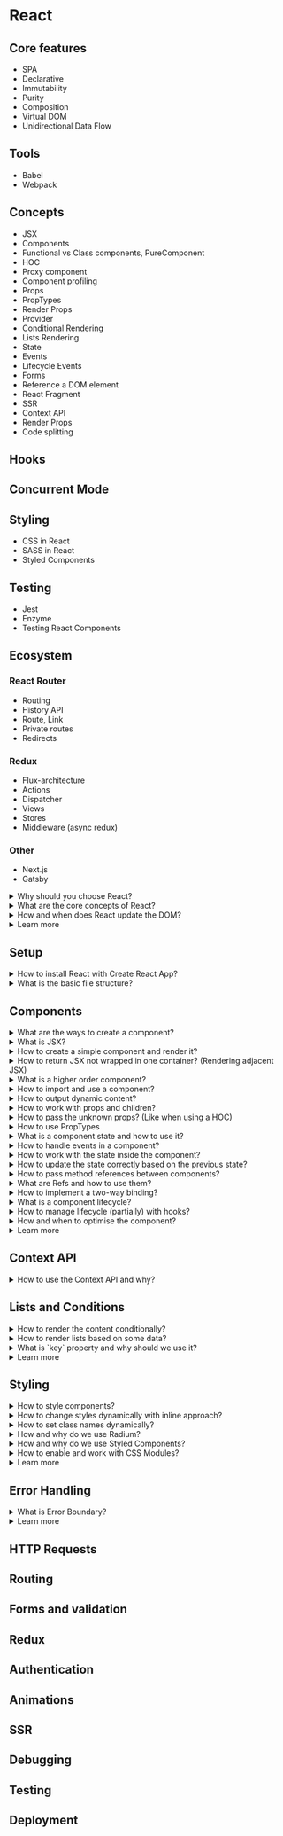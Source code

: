 # React
## Core features
- SPA
- Declarative
- Immutability
- Purity
- Composition
- Virtual DOM
- Unidirectional Data Flow
## Tools
- Babel
- Webpack
## Concepts
- JSX
- Components
- Functional vs Class components, PureComponent
- HOC
- Proxy component
- Component profiling
- Props
- PropTypes
- Render Props
- Provider
- Conditional Rendering
- Lists Rendering
- State
- Events
- Lifecycle Events
- Forms
- Reference a DOM element
- React Fragment
- SSR
- Context API
- Render Props
- Code splitting
## Hooks
## Concurrent Mode
## Styling
- CSS in React
- SASS in React
- Styled Components
## Testing
- Jest
- Enzyme
- Testing React Components
## Ecosystem
### React Router
- Routing
- History API
- Route, Link
- Private routes
- Redirects
### Redux
- Flux-architecture
- Actions
- Dispatcher
- Views
- Stores
- Middleware (async redux)
### Other
- Next.js
- Gatsby

<details>
<summary>Why should you choose React?</summary>

- if you want to learn faster (choose React or Vue instead of Angular)
- if your project is going to develop gradually in many steps, extending the functionality (choose React or Vue due to the best compatibility)
- when state becomes difficult to handle with vanilla JavaScript
- focus on logic and not on preventing your application from exploding
- huge ecosystem, community, high performance, development
- easy to use with multi page applications for widgets
- works with a copy of DOM (compares to the actual DOM, renders only the changed parts, less traffic used, good for mobile device)

</details>

<details>
<summary>What are the core concepts of React?</summary>

- `props` and `state` are the core concepts

</details>

<details>
<summary>How and when does React update the DOM?</summary>

- only changes in `props` or `state` trigger React to re-render components and update the DOM in the browser
- `shouldComponentUpdate` is used to prevent the `render()` calls, but not every `render()` call updates the DOM
  - `render()` is called
  - React stores 2 versions of Virtual DOM (old and re-rendered) - working with virtual DOM is faster than light DOM
  - React compares 2 versions of Virtual DOM
  - if there are any differences - React updates only the affected parts

</details>

<details>
<summary>Learn more</summary>

- [React official](https://reactjs.org/)
- [Create React App official](https://create-react-app.dev/)
- [ ] [Learn React](https://academind.com/learn/react/)

</details>

## Setup
<details>
<summary>How to install React with Create React App?</summary>

- look for current installation on official website
- `react` for working with React
- `react-dom` for rendering into the DOM
- `react-scripts` all the new workflow, ES6+ features support, etc.

</details>

<details>
<summary>What is the basic file structure?</summary>

```bash
app-name
| public
|-| index.html # where the app will be injected (contains root element)
| src
|-| index.js # starting point, renders the app to the DOM
```

</details>

## Components
<details>
<summary>What are the ways to create a component?</summary>

- functional components (presentational, dumb, stateless) - best practice
  - access to state (via hooks)
  - **NO** lifecycle hooks
- class-based components (containers, smart, stateful)
  - access to state
  - lifecycle hooks

</details>

<details>
<summary>What is JSX?</summary>

- React uses JSX to create elements (compiled to normal JS code)
- JSX is not HTML, even the tags are converted into HTML by React
- basic component is a function, which returns some JSX
- component has to be wrapped in one HTML element

</details>

<details>
<summary>How to create a simple component and render it?</summary>

```JavaScript
// have to import to convert JSX into React.createElement
import React from 'react';

// props contain all the attributes given in render
function User(props) {
  // should return the html to render
  return (
    <div className="user">
      <h2>{props.name}</h2>
    </div>
  );

  // when rendered, JSX actually looks like this
  return React.createElement('div', {
    className: 'user'
  }, React.createElement('h2', null, 'Some text'));
}

// allows to render JS function as a component into a DOM
ReactDOM.render(<User name="Emma" />, document.querySelector('#user-1'));
ReactDOM.render(<User name="Hannah" />, document.querySelector('#user-2'));

// better to render only once
const app = (
  <div>
    <User name="Emma" />
    <User name="Hannah" />
  </div>
);

ReactDOM.render(app, document.querySelector('#root'));
```

</details>

<details>
<summary>How to return JSX not wrapped in one container? (Rendering adjacent JSX)</summary>

```JavaScript
// return an array of elements
return [
  // add unique keys (like we work with loop to create JSX)
  <p key="p1">Some test here!</p>,
  <section key="s2">
    <h2>Some section title</h2>
  </section>,
  <ul key="u3">
    <li>Some item</li>
    <li>One more item</li>
  </ul>
];

// use a higher order component
const Aux = props => props.children;
return (
  <Aux>
    <p>Some test here!</p>
    <section>
      <h2>Some section title</h2>
    </section>
    <ul>
      <li>Some item</li>
      <li>One more item</li>
    </ul>
  </Aux>
);

// or use React Fragment (works like Aux component)
return (
  <React.Fragment>
    <p>Some test here!</p>
    <section>
      <h2>Some section title</h2>
    </section>
    <ul>
      <li>Some item</li>
      <li>One more item</li>
    </ul>
  <React.Fragment>
);
```

</details>

<details>
<summary>What is a higher order component?</summary>

- wrapper for another component (like Aux component)
- wrapper with specific class names for another component
```JavaScript
import React from 'react';

// creating a component
const ClassWrapper = props => (
  <div className={props.classes}>{props.children}</div>
);

// or using a function to create a component
const wrapWithClass = (InnerComponent, className) => {
  return props => (
    <div class={className}>
      <InnerComponent />
    </div>
  );
};

// usage with function, here classes are CSS modules classes
export default wrapWithClass(InnerComponent, classes.InnerComponent);

export default ClassWrapper;
```

</details>

<details>
<summary>How to import and use a component?</summary>

```JavaScript
// ./User/User.js
import React from 'react';

const user = () => {
  return (
    <h2>I'm Maya!</h2>
  );
};

export default user;
```
```JavaScript
// App.js
import React, { Component } from 'react';
// have to use an uppercase
// (to be identified by React as a custom component)
// all the lowercase are reserved for HTML syntax
import User from './User/User';

class App extends Component {
  render() {
    return (
      <div className="container">
        <User />
        <User></User>
      </div>
    );
  }
}
```

</details>

<details>
<summary>How to output dynamic content?</summary>

```JavaScript
// ./Player/Player.js
import React from 'react';

const player = () => {
  // inside {} no multiline code allowed
  return (
    <h2>I'm Harry! I'm level {Math.random()}</h2>
  );
};

export default player;
```

</details>

<details>
<summary>How to work with props and children?</summary>

```JavaScript
// ./Player/Player.js
import React from 'react';

// props holds all the properties passed as attributes from parent
const player = (props) => {
  return (
    <h2>I'm {props.name}! My level is {props.level}</h2>
    // to access the content provided inside the component tag
    <p>{props.children}</p>
  );
};

export default player;
```
- if created as a class - accessible via `this.props`
```JavaScript
// ./Player/Player.js
import React from 'react';

// props holds all the properties passed as attributes from parent
class Player extends Component {
  render() {
    return (
      <h2>I'm {this.props.name}! My level is {this.props.level}</h2>
    );
  }
};

export default Player;
```
```JavaScript
// App.js
import React, { Component } from 'react';
import Player from './Player/Player';

class App extends Component {
  render() {
    return (
      <div className="container">
        <Player name="Harry" level="10" />
        <Player name="Ron" level="10">My house is Griffindor!</Player>
      </div>
    );
  }
}
```

</details>

<details>
<summary>How to pass the unknown props? (Like when using a HOC)</summary>

```JavaScript
import React from 'react';

const wrapWithClass = (InnerComponent, className) => {
  // {...props} will convert all the props into attributes
  return props => (
    <div class={className}>
      <InnerComponent {...props} />
    </div>
  );
};
```

</details>

<details>
<summary>How to use PropTypes</summary>

- first you have to install the prop-types package in dependencies
```JavaScript
import PropTypes from 'prop-types';

class User extends Component {
  render() {
    // ...
  }
}

User.propTypes = {
  click: PropTypes.func,
  name: PropTypes.string,
  level: PropTypes.number
  // advanced types are also allowed
};
```

</details>

<details>
<summary>What is a component state and how to use it?</summary>

- if the state changes, React updates the DOM
- only the affected parts are re-rendered
- could be used only in class components
```JavaScript
// App.js
import React, { Component } from 'react';
import Player from './Player/Player';

class App extends Component {
  // can define a state property only for classes
  // which extended from the Component
  // managed from the inside of the component
  state = {
    players: [
      { name: 'Harry', level: 10 },
      { name: 'Ron', level: 10 }
    ]
  }

  render() {
    return (
      <div className="container">
        <Player 
          name={this.state.players[0].name}
          level={this.state.players[0].level} />
        <Player
          name={this.state.players[1].name}
          level={this.state.players[1].level}
        >My house is Griffindor!</Player>
      </div>
    );
  }
}
```

</details>

<details>
<summary>How to handle events in a component?</summary>

```JavaScript
// App.js
import React, { Component } from 'react';
import Player from './Player/Player';

class App extends Component {
  state = {
    players: [
      { name: 'Harry', level: 10 },
      { name: 'Ron', level: 10 }
    ]
  }

  onButtonClick = () => {
    console.log(this);
  };

  render() {
    return (
      <div className="container">
        <button onClick={this.onButtonClick} type="button">
          Change player
        </button>
        <Player 
          name={this.state.players[0].name}
          level={this.state.players[0].level} />
        <Player
          name={this.state.players[1].name}
          level={this.state.players[1].level}
        >My house is Griffindor!</Player>
      </div>
    );
  }
}
```

</details>

<details>
<summary>How to work with the state inside the component?</summary>

- React updates the parts of DOM when state or props change
```JavaScript
// App.js
import React, { Component } from 'react';
import Player from './Player/Player';

class App extends Component {
  state = {
    players: [],
    otherState: 'some state value'
  }

  onButtonClick = () => {
    // can't mutate the state like that
    this.state.players[0].name = 'Ron';
    // have to use a special method
    // inherited from the Component
    // merges with the existing state
    // the otherState stays the same
    this.setState({
      players: [
        { name: 'Ron', level: 10 }
        { name: 'Ron', level: 10 }
      ]
    });
  };

  render() {
    return (
      <div className="container">
        <button onClick={this.onButtonClick} type="button">
          Change player
        </button>
        <Player 
          name={this.state.players[0].name}
          level={this.state.players[0].level} />
        <Player
          name={this.state.players[1].name}
          level={this.state.players[1].level}
        >My house is Griffindor!</Player>
      </div>
    );
  }
}
```
- with hooks in the component function
```JavaScript
// App.js
import React, { useState } from 'react';
import Player from './Player/Player';

const App = props => {
  // returns an array with exactly 2 elements
  // (current state, function that allows to update the state)
  const [playersState, setPlayersState] = useState({
    players: [],
    // when we change the players state, will be removed
    otherState: 'some state value'
  });
  // set otherState here not to be rewritten
  const [otherState, setOtherState] = useState({
    otherState: 'some value'
  });
  // or any other value
  useState('some other value');

  const onButtonClick = () => {
    // rewrites the state, otherState will be lost
    setPlayersState({
      players: [
        { name: 'Ron', level: 10 }
        { name: 'Ron', level: 10 }
      ]
    });
  };

  return (
    <div className="container">
      <button onClick={onButtonClick} type="button">
        Change player
      </button>
      <Player 
        name={playersState.players[0].name}
        level={playersState.players[0].level} />
      <Player
        name={playersState.players[1].name}
        level={playersState.players[1].level}
      >My house is Griffindor!</Player>
    </div>
  );
}
```

</details>

<details>
<summary>How to update the state correctly based on the previous state?</summary>

- React doesn't update the state immediately, runs in an async way
- the issue is that the previous state might be different to what we expect
```JavaScript
// wrong way
this.setState({
  users: users,
  changeCounter: this.state.changeCounter + 1
});

// proper way
this.setState((prevState, props) => ({
  users: users,
  changeCounter: prevState.changeCounter + 1
}));
```

</details>

<details>
<summary>How to pass method references between components?</summary>

- methods can be passed as props
```JavaScript
// ./Player/Player.js
import React from 'react';

const Player = (props) => {
  return (
    <h2 onClick={props.click}>
      I'm {props.name}! My level is {props.level}
    </h2>
    <p>{props.children}</p>
  );
};

export default Player;
```
```JavaScript
// App.js
import React, { Component } from 'react';
import Player from './Player/Player';

class App extends Component {
  state = {
    players: [
      { name: 'Harry', level: 10 },
      { name: 'Ron', level: 10 }
    ]
  }

  onButtonClick = () => {
    console.log(this);
  };

  // bind is more efficient if args needed
  render() {
    return (
      <div className="container">
        <button onClick={this.onButtonClick} type="button">
          Change player
        </button>
        <Player 
          name={this.state.players[0].name}
          level={this.state.players[0].level}
          click={this.onButtonClick}
          click={this.onButtonClick.bind(this, 'Harry')}
          click={() => this.onButtonClick('Harry')}
        />
        <Player
          name={this.state.players[1].name}
          level={this.state.players[1].level}
        >My house is Griffindor!</Player>
      </div>
    );
  }
}
```

</details>

<details>
<summary>What are Refs and how to use them?</summary>

- can be used with class-based components or with React Hooks
- used to access the element in your component

</details>

<details>
<summary>How to implement a two-way binding?</summary>

```JavaScript
// ./Player/Player.js
import React from 'react';

const Player = (props) => {
  return (
    <h2 onClick={props.click}>
      I'm {props.name}! My level is {props.level}
    </h2>
    <input
      type="text"
      onChange={props.changed}
      value={props.name}
    />
    <p>{props.children}</p>
  );
};

export default Player;
```
```JavaScript
// App.js
import React, { Component } from 'react';
import Player from './Player/Player';

class App extends Component {
  state = {
    players: [
      { name: 'Harry', level: 10 },
      { name: 'Ron', level: 10 }
    ]
  }

  onButtonClick = () => {
    console.log(this);
  }

  onNameChanged = (evt) => {
    console.log(evt.target.value);
  } 

  render() {
    return (
      <div className="container">
        <button onClick={this.onButtonClick} type="button">
          Change player
        </button>
        <Player 
          changed={this.onNameChanged}
          name={this.state.players[0].name}
          level={this.state.players[0].level} />
        <Player
          name={this.state.players[1].name}
          level={this.state.players[1].level}
        >My house is Griffindor!</Player>
      </div>
    );
  }
}
```

</details>

<details>
<summary>What is a component lifecycle?</summary>

- only available in class-based component
- the order
```JavaScript
// Creation Lifecycle
// 0 - set up state
// don't add any side-effects (poor performance and re-render)
// can also initiate state here instead of using a field
constructor(props) {...}
// 1 - sync state when props change (rare usage)
// don't add any side-effects (poor performance and re-render)
static getDerivedStateFromProps(props, state) {
  return state;
}
// 3 - prepare and structure the JSX code
render() {}
// 3.5 deprecated - before the componentDidMount
componentWillMount() {}
// 4 - runs after all the child components are created
// here you can cause side effects
// but don't update the state (triggers re-render)
componentDidMount() {}
```
```JavaScript
// Update Lifecycle
// 1
static getDerivedStateFromProps(props, state) {
  return state;
}
// 1.5 deprecated
componentWillReceiveProps(props) {}
// 2
shouldComponentUpdate(nextProps, nextState) {
  return true || false;
}
// 3
getSnapshotBeforeUpdate(prevProps, prevState) {
  return 'some value' || null;
}
// 4 - prepare and structure the JSX code
render() {}
// 4.5 deprecated
componentWillUpdate() {}
// 5 - runs after all the child components are created
componentDidUpdate(prevProps, prevState, snapshot) {
  // returned from getSnapshotBeforeUpdate
  console.log(snapshot);
}
```
```JavaScript
// Cleanup Lifecycle
// 1
componentWillUnmount() {
  // run the code right before the component is removed
}
```

</details>

<details>
<summary>How to manage lifecycle (partially) with hooks?</summary>

- for functional components (a combination of `componentDidMount` and `componentDidUpdate`)
- executes for every render cycle (not render to DOM, but to ReactDOM)
```JavaScript
// no parameters
useEffect(() => {
  // http request...
});

// to execute only on some property changes
// can use many useEffect calls for different props
useEffect(() => {
  // http request...
}, [props.users]);

// to execute only when the component renders the first time
// have to pass [] (like no dependencies = never changes = never triggered)
useEffect(() => {
  // http request...
}, []);

// to do the cleanup every update
useEffect(() => {
  // ...
  return () => {
    // cleanup here
    // this function runs before the main useEffect function
    // but after the first render cycle
  };
});

// to do the cleanup when the component is destroyed
useEffect(() => {
  // ...
  return () => {};
}, []);
```

</details>

<details>
<summary>How and when to optimise the component?</summary>

- optimise when you really need it
  - if the parent updates, but the child doesn't in most cases
- otherwise you'll be running extra logic
```JavaScript
// class-based
shouldComponentUpdate(nextProps, nextState) {
  return nextProps.users !== this.props.users;
}
// if you want to check all the props, extend from PureComponent
class App extends PureComponent {}

// function-based
export default React.memo(User);
```

</details>

<details>
<summary>Learn more</summary>

- [Supported events](https://reactjs.org/docs/events.html#supported-events)
- [Introducing JSX](https://reactjs.org/docs/introducing-jsx.html)
- [Rendering Elements](https://reactjs.org/docs/rendering-elements.html)
- [Components and Props](https://reactjs.org/docs/components-and-props.html)
- [SyntheticEvent](https://reactjs.org/docs/events.html)
- [Using the Effect Hook](https://reactjs.org/docs/hooks-effect.html)
- [State and Lifecycle](https://reactjs.org/docs/state-and-lifecycle.html)
- [Typechecking With PropTypes](https://reactjs.org/docs/typechecking-with-proptypes.html)
- [Higher-Order Components](https://reactjs.org/docs/higher-order-components.html)
- [Refs and the DOM](https://reactjs.org/docs/refs-and-the-dom.html)

</details>

## Context API
<details>
<summary>How to use the Context API and why?</summary>

- in cases when you need to chain props (pass through one component to its children)
- stored in a different folder (context)

</details>

## Lists and Conditions
<details>
<summary>How to render the content conditionally?</summary>
</details>

<details>
<summary>How to render lists based on some data?</summary>
</details>

<details>
<summary>What is `key` property and why should we use it?</summary>

- always should be on the wrapping element

</details>

<details>
<summary>Learn more</summary>

- [Conditional Rendering](https://reactjs.org/docs/conditional-rendering.html)
- [Lists and Keys](https://reactjs.org/docs/lists-and-keys.html)

</details>

## Styling
<details>
<summary>How to style components?</summary>

- in the separate file, but styles are going to be global
- inline styles with style object applied to the component (but can't use media, pseudo- classes and elements)
```JavaScript
// ...
render() {
  const style = {
    backgroundColor: 'green'
  };

  return (
    <div>
      <p style={style}>Some text here</p>
    </div>
  );
}
// ...
```

</details>

<details>
<summary>How to change styles dynamically with inline approach?</summary>
</details>

<details>
<summary>How to set class names dynamically?</summary>
</details>

<details>
<summary>How and why do we use Radium?</summary>
</details>

<details>
<summary>How and why do we use Styled Components?</summary>
</details>

<details>
<summary>How to enable and work with CSS Modules?</summary>
</details>

<details>
<summary>Learn more</summary>

- [CSS Modules](https://github.com/css-modules/css-modules)
- [How to Use CSS Modules with Create React App](https://medium.com/nulogy/how-to-use-css-modules-with-create-react-app-9e44bec2b5c2)
- [Adding a CSS Modules Stylesheet](https://create-react-app.dev/docs/adding-a-css-modules-stylesheet/)

</details>

## Error Handling
<details>
<summary>What is Error Boundary?</summary>

- a component with method `componentDidCatch`
- won't work in the development mode

</details>

<details>
<summary>Learn more</summary>

- [Error Boundaries](https://reactjs.org/docs/error-boundaries.html)

</details>

## HTTP Requests

## Routing

## Forms and validation

## Redux

## Authentication

## Animations

## SSR

## Debugging

## Testing

## Deployment